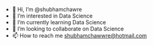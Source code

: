 - 👋 Hi, I’m @shubhamchawre
- 👀 I’m interested in Data Science
- 🌱 I’m currently learning Data Science
- 💞️ I’m looking to collaborate on Data Science
- 📫 How to reach me shubhamchawwre@hotmail.com

<!---
shubhamchawre/shubhamchawre is a ✨ special ✨ repository because its `README.md` (this file) appears on your GitHub profile.
You can click the Preview link to take a look at your changes.
--->
